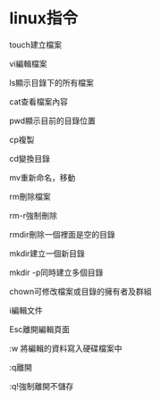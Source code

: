 # linux指令
touch建立檔案

vi編輯檔案

ls顯示目錄下的所有檔案

cat查看檔案內容

pwd顯示目前的目錄位置

cp複製

cd變換目錄

mv重新命名，移動

rm刪除檔案

rm-r強制刪除

rmdir刪除一個裡面是空的目錄

mkdir建立一個新目錄

mkdir -p同時建立多個目錄

chown可修改檔案或目錄的擁有者及群組

i編輯文件

Esc離開編輯頁面

:w 將編輯的資料寫入硬碟檔案中

:q離開

:q!強制離開不儲存

